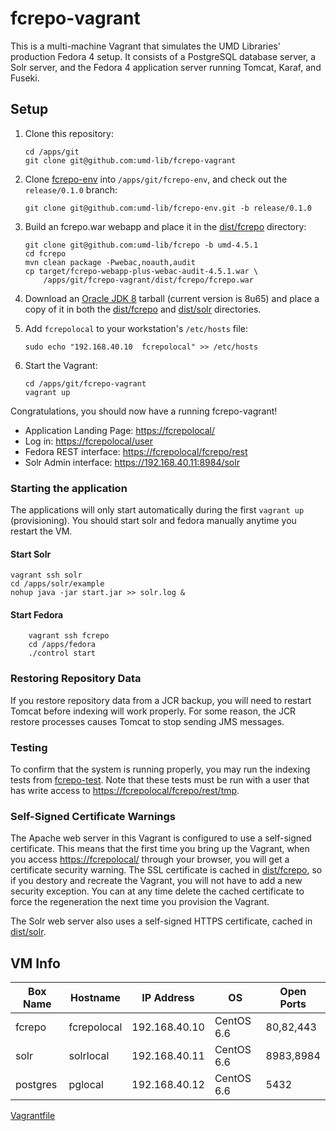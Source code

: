 # fcrepo-vagrant

This is a multi-machine Vagrant that simulates the UMD Libraries' production
Fedora 4 setup. It consists of a PostgreSQL database server, a Solr server, and
the Fedora 4 application server running Tomcat, Karaf, and Fuseki.

## Setup

1. Clone this repository:

    ```
    cd /apps/git
    git clone git@github.com:umd-lib/fcrepo-vagrant
    ```

2. Clone [fcrepo-env] into
   `/apps/git/fcrepo-env`, and check out the `release/0.1.0` branch:
   
    ```
    git clone git@github.com:umd-lib/fcrepo-env.git -b release/0.1.0
    ```

3. Build an fcrepo.war webapp and place it in the [dist/fcrepo](dist/fcrepo) 
   directory:

    ```
    git clone git@github.com:umd-lib/fcrepo -b umd-4.5.1
    cd fcrepo
    mvn clean package -Pwebac,noauth,audit
    cp target/fcrepo-webapp-plus-webac-audit-4.5.1.war \
        /apps/git/fcrepo-vagrant/dist/fcrepo/fcrepo.war
    ```
    
4. Download an [Oracle JDK 8][jdk] tarball (current version is 8u65) and place a
   copy of it in both the [dist/fcrepo](dist/fcrepo) and [dist/solr](dist/solr)
   directories.

5. Add `fcrepolocal` to your workstation's `/etc/hosts` file:

    ```
    sudo echo "192.168.40.10  fcrepolocal" >> /etc/hosts
    ```

6. Start the Vagrant:

    ```
    cd /apps/git/fcrepo-vagrant
    vagrant up
    ```

Congratulations, you should now have a running fcrepo-vagrant!

* Application Landing Page: <https://fcrepolocal/>
* Log in: <https://fcrepolocal/user>
* Fedora REST interface: <https://fcrepolocal/fcrepo/rest>
* Solr Admin interface: <https://192.168.40.11:8984/solr>

### Starting the application 

The applications will only start automatically during the first `vagrant up` (provisioning). 
You should start solr and fedora manually anytime you restart the VM. 

#### Start Solr
```
vagrant ssh solr
cd /apps/solr/example
nohup java -jar start.jar >> solr.log &
```


#### Start Fedora
```
    vagrant ssh fcrepo
    cd /apps/fedora
    ./control start
```

### Restoring Repository Data

If you restore repository data from a JCR backup, you will need to restart
Tomcat before indexing will work properly. For some reason, the JCR restore
processes causes Tomcat to stop sending JMS messages.

### Testing

To confirm that the system is running properly, you may run the indexing tests
from [fcrepo-test]. Note that these tests must be run with a user that has write
access to <https://fcrepolocal/fcrepo/rest/tmp>.

### Self-Signed Certificate Warnings

The Apache web server in this Vagrant is configured to use a self-signed
certificate. This means that the first time you bring up the Vagrant, when you access <https://fcrepolocal/> through your browser, you will get a certificate 
security warning. The SSL certificate is cached in [dist/fcrepo](dist/fcrepo), so
if you destory and recreate the Vagrant, you will not have to add a new security exception. You can at any time delete the cached certificate to force the
regeneration the next time you provision the Vagrant.

The Solr web server also uses a self-signed HTTPS certificate, cached in [dist/solr](dist/solr).

## VM Info

|Box Name |Hostname   |IP Address   |OS        |Open Ports|
|---------|-----------|-------------|----------|----------|
|fcrepo   |fcrepolocal|192.168.40.10|CentOS 6.6|80,82,443 |
|solr     |solrlocal  |192.168.40.11|CentOS 6.6|8983,8984 |
|postgres |pglocal    |192.168.40.12|CentOS 6.6|5432      |


[Vagrantfile](Vagrantfile)

[jdk]: http://www.oracle.com/technetwork/java/javase/downloads/index-jsp-138363.html
[fcrepo-env]: https://github.com/umd-lib/fcrepo-env
[fcrepo-test]: https://bitbucket.org/umd-lib/fcrepo-test
